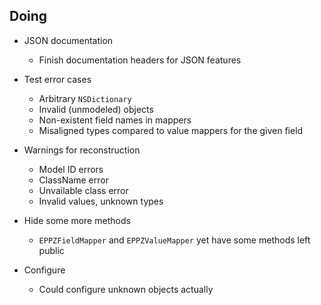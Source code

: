 ## Doing


* JSON documentation

    + Finish documentation headers for JSON features

* Test error cases

    + Arbitrary `NSDictionary`
    + Invalid (unmodeled) objects
    + Non-existent field names in mappers
    + Misaligned types compared to value mappers for the given field


* Warnings for reconstruction

    + Model ID errors
    + ClassName error
    + Unvailable class error
    + Invalid values, unknown types


* Hide some more methods

    + `EPPZFieldMapper` and `EPPZValueMapper` yet have some methods left public


* Configure

    + Could configure unknown objects actually